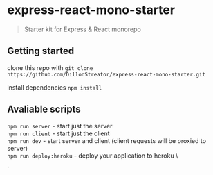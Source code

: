 # express-react-mono-starter
> Starter kit for Express & React monorepo
## Getting started
 clone this repo with `git clone https://github.com/DillonStreator/express-react-mono-starter.git`

install dependencies `npm install`

## Avaliable scripts

`npm run server` - start just the server \
`npm run client` - start just the client \
`npm run dev` - start server and client (client requests will be proxied to server) \
`npm run deploy:heroku` - deploy your application to heroku \


`